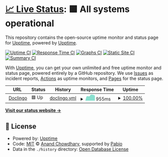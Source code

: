 # [📈 Live Status](https://status.doclingo.ai): <!--live status--> **🟩 All systems operational**

This repository contains the open-source uptime monitor and status page for [Upptime](https://upptime.js.org), powered by [Upptime](https://github.com/upptime/upptime).

[![Uptime CI](https://github.com/thetonda/doclingo_upptime/workflows/Uptime%20CI/badge.svg)](https://github.com/thetonda/doclingo_upptime/actions?query=workflow%3A%22Uptime+CI%22)
[![Response Time CI](https://github.com/thetonda/doclingo_upptime/workflows/Response%20Time%20CI/badge.svg)](https://github.com/thetonda/doclingo_upptime/actions?query=workflow%3A%22Response+Time+CI%22)
[![Graphs CI](https://github.com/thetonda/doclingo_upptime/workflows/Graphs%20CI/badge.svg)](https://github.com/thetonda/doclingo_upptime/actions?query=workflow%3A%22Graphs+CI%22)
[![Static Site CI](https://github.com/thetonda/doclingo_upptime/workflows/Static%20Site%20CI/badge.svg)](https://github.com/thetonda/doclingo_upptime/actions?query=workflow%3A%22Static+Site+CI%22)
[![Summary CI](https://github.com/thetonda/doclingo_upptime/workflows/Summary%20CI/badge.svg)](https://github.com/thetonda/doclingo_upptime/actions?query=workflow%3A%22Summary+CI%22)

With [Upptime](https://upptime.js.org), you can get your own unlimited and free uptime monitor and status page, powered entirely by a GitHub repository. We use [Issues](https://github.com/upptime/upptime/issues) as incident reports, [Actions](https://github.com/thetonda/doclingo_upptime/actions) as uptime monitors, and [Pages](https://status.doclingo.ai) for the status page.

<!--start: status pages-->
<!-- This summary is generated by Upptime (https://github.com/upptime/upptime) -->
<!-- Do not edit this manually, your changes will be overwritten -->
<!-- prettier-ignore -->
| URL | Status | History | Response Time | Uptime |
| --- | ------ | ------- | ------------- | ------ |
| <img alt="" src="https://icons.duckduckgo.com/ip3/doclingo.ai.ico" height="13"> [Doclingo](https://doclingo.ai/en/) | 🟩 Up | [doclingo.yml](https://github.com/realtonda/doclingo_upptime/commits/HEAD/history/doclingo.yml) | <details><summary><img alt="Response time graph" src="./graphs/doclingo/response-time-week.png" height="20"> 955ms</summary><br><a href="https://status.doclingo.ai/history/doclingo"><img alt="Response time 1016" src="https://img.shields.io/endpoint?url=https%3A%2F%2Fraw.githubusercontent.com%2Frealtonda%2Fdoclingo_upptime%2FHEAD%2Fapi%2Fdoclingo%2Fresponse-time.json"></a><br><a href="https://status.doclingo.ai/history/doclingo"><img alt="24-hour response time 940" src="https://img.shields.io/endpoint?url=https%3A%2F%2Fraw.githubusercontent.com%2Frealtonda%2Fdoclingo_upptime%2FHEAD%2Fapi%2Fdoclingo%2Fresponse-time-day.json"></a><br><a href="https://status.doclingo.ai/history/doclingo"><img alt="7-day response time 955" src="https://img.shields.io/endpoint?url=https%3A%2F%2Fraw.githubusercontent.com%2Frealtonda%2Fdoclingo_upptime%2FHEAD%2Fapi%2Fdoclingo%2Fresponse-time-week.json"></a><br><a href="https://status.doclingo.ai/history/doclingo"><img alt="30-day response time 1016" src="https://img.shields.io/endpoint?url=https%3A%2F%2Fraw.githubusercontent.com%2Frealtonda%2Fdoclingo_upptime%2FHEAD%2Fapi%2Fdoclingo%2Fresponse-time-month.json"></a><br><a href="https://status.doclingo.ai/history/doclingo"><img alt="1-year response time 1016" src="https://img.shields.io/endpoint?url=https%3A%2F%2Fraw.githubusercontent.com%2Frealtonda%2Fdoclingo_upptime%2FHEAD%2Fapi%2Fdoclingo%2Fresponse-time-year.json"></a></details> | <details><summary><a href="https://status.doclingo.ai/history/doclingo">100.00%</a></summary><a href="https://status.doclingo.ai/history/doclingo"><img alt="All-time uptime 100.00%" src="https://img.shields.io/endpoint?url=https%3A%2F%2Fraw.githubusercontent.com%2Frealtonda%2Fdoclingo_upptime%2FHEAD%2Fapi%2Fdoclingo%2Fuptime.json"></a><br><a href="https://status.doclingo.ai/history/doclingo"><img alt="24-hour uptime 100.00%" src="https://img.shields.io/endpoint?url=https%3A%2F%2Fraw.githubusercontent.com%2Frealtonda%2Fdoclingo_upptime%2FHEAD%2Fapi%2Fdoclingo%2Fuptime-day.json"></a><br><a href="https://status.doclingo.ai/history/doclingo"><img alt="7-day uptime 100.00%" src="https://img.shields.io/endpoint?url=https%3A%2F%2Fraw.githubusercontent.com%2Frealtonda%2Fdoclingo_upptime%2FHEAD%2Fapi%2Fdoclingo%2Fuptime-week.json"></a><br><a href="https://status.doclingo.ai/history/doclingo"><img alt="30-day uptime 100.00%" src="https://img.shields.io/endpoint?url=https%3A%2F%2Fraw.githubusercontent.com%2Frealtonda%2Fdoclingo_upptime%2FHEAD%2Fapi%2Fdoclingo%2Fuptime-month.json"></a><br><a href="https://status.doclingo.ai/history/doclingo"><img alt="1-year uptime 100.00%" src="https://img.shields.io/endpoint?url=https%3A%2F%2Fraw.githubusercontent.com%2Frealtonda%2Fdoclingo_upptime%2FHEAD%2Fapi%2Fdoclingo%2Fuptime-year.json"></a></details>

<!--end: status pages-->

[**Visit our status website →**](https://status.doclingo.ai)

## 📄 License

- Powered by: [Upptime](https://github.com/upptime/upptime)
- Code: [MIT](./LICENSE) © [Anand Chowdhary](https://anandchowdhary.com), supported by [Pabio](https://pabio.com)
- Data in the `./history` directory: [Open Database License](https://opendatacommons.org/licenses/odbl/1-0/)

